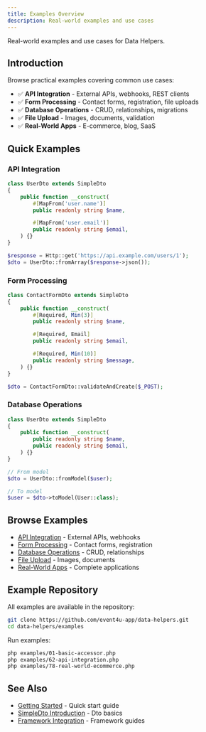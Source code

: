 ```yaml
---
title: Examples Overview
description: Real-world examples and use cases
---
```


Real-world examples and use cases for Data Helpers.

## Introduction

Browse practical examples covering common use cases:

- ✅ **API Integration** - External APIs, webhooks, REST clients
- ✅ **Form Processing** - Contact forms, registration, file uploads
- ✅ **Database Operations** - CRUD, relationships, migrations
- ✅ **File Upload** - Images, documents, validation
- ✅ **Real-World Apps** - E-commerce, blog, SaaS

## Quick Examples

### API Integration

```php
class UserDto extends SimpleDto
{
    public function __construct(
        #[MapFrom('user.name')]
        public readonly string $name,

        #[MapFrom('user.email')]
        public readonly string $email,
    ) {}
}

$response = Http::get('https://api.example.com/users/1');
$dto = UserDto::fromArray($response->json());
```

### Form Processing

```php
class ContactFormDto extends SimpleDto
{
    public function __construct(
        #[Required, Min(3)]
        public readonly string $name,

        #[Required, Email]
        public readonly string $email,

        #[Required, Min(10)]
        public readonly string $message,
    ) {}
}

$dto = ContactFormDto::validateAndCreate($_POST);
```

### Database Operations

```php
class UserDto extends SimpleDto
{
    public function __construct(
        public readonly string $name,
        public readonly string $email,
    ) {}
}

// From model
$dto = UserDto::fromModel($user);

// To model
$user = $dto->toModel(User::class);
```

## Browse Examples

- [API Integration](/data-helpers/examples/api-integration/) - External APIs, webhooks
- [Form Processing](/data-helpers/examples/form-processing/) - Contact forms, registration
- [Database Operations](/data-helpers/examples/database-operations/) - CRUD, relationships
- [File Upload](/data-helpers/examples/file-upload/) - Images, documents
- [Real-World Apps](/data-helpers/examples/real-world/) - Complete applications

## Example Repository

All examples are available in the repository:

```bash
git clone https://github.com/event4u-app/data-helpers.git
cd data-helpers/examples
```

Run examples:

```bash
php examples/01-basic-accessor.php
php examples/62-api-integration.php
php examples/78-real-world-ecommerce.php
```

## See Also

- [Getting Started](/data-helpers/getting-started/quick-start/) - Quick start guide
- [SimpleDto Introduction](/data-helpers/simple-dto/introduction/) - Dto basics
- [Framework Integration](/data-helpers/framework-integration/overview/) - Framework guides
